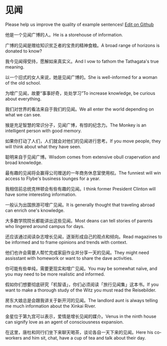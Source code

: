 # 见闻

Please help us improve the quality of example sentences! [Edit on Github](https://github.com/jiyushe/jiyu-example-sentence-source/blob/main/chinese/jianwen_1.md)

<p><span class="chinese">他是一个见闻广博的人。</span><span class="english">He is a storehouse of information.</span></p>

<p><span class="chinese">广博的见闻是赠给知识贫乏者的宝贵的精神食粮。</span><span class="english">A broad range of horizons is donated to know?</span></p>

<p><span class="chinese">我今见闻得受持，愿解如来真实义。</span><span class="english">And I vow to fathom the Tathagata's true meaning.</span></p>

<p><span class="chinese">以一个旧式的女人来说，她是见闻广博的。</span><span class="english">She is well-informed for a woman of the old school.</span></p>

<p><span class="chinese">为增广见闻，故要“事事好奇，处处学习”</span><span class="english">To increase knowledge, be curious about everything.</span></p>

<p><span class="chinese">我们对世界的看法来自于我们的见闻。</span><span class="english">We all enter the world depending on what we can see.</span></p>

<p><span class="chinese">猴是充足智慧的常识分子，见闻广博，有惊的纪念力。</span><span class="english">The Monkey is an intelligent person with good memory.</span></p>

<p><span class="chinese">如果你打动了人们，人们就会对他们的见闻进行思考。</span><span class="english">If you move people, they will think about what they have seen.</span></p>

<p><span class="chinese">聪明来自于见闻广博。</span><span class="english">Wisdom comes from extensive obull crapervation and broad knowledge.</span></p>

<p><span class="chinese">最有趣的见闻将会赢得公司赠送的一年商务休息室使用权。</span><span class="english">The funniest will win access to Flybe's business lounges for a year.</span></p>

<p><span class="chinese">我相信前总统克林顿会有些有趣的见闻。</span><span class="english">I think former President Clinton will have some interesting information.</span></p>

<p><span class="chinese">一般认为出国旅游可增广见闻。</span><span class="english">It is generally thought that traveling abroad can enrich one's knowledge.</span></p>

<p><span class="chinese">大多数学院院长都能讲出这些见闻。</span><span class="english">Most deans can tell stories of parents who lingered around campus for days.</span></p>

<p><span class="chinese">还应该通过阅读杂志增长见闻，逐渐形成自己的观点和倾向。</span><span class="english">Read magazines to be informed and to frame opinions and trends with context.</span></p>

<p><span class="chinese">他们也许会需要人帮忙完成家庭作业并分享一天的见闻。</span><span class="english">They might need assisstant with homework or want to share the dave activities.</span></p>

<p><span class="chinese">你可能有些单纯，需要更现实和增广见闻。</span><span class="english">You may be somewhat naïve, and you may need to be more realistic and informed.</span></p>

<p><span class="chinese">假如你们想要彻底研究「机智语」，你们必须阅读「旅行见闻集」这本书。</span><span class="english">If you want to make a thorough study of the Witz you must read the Reisebilder.</span></p>

<p><span class="chinese">房东大娘总是会跟我讲关于新开河的见闻。</span><span class="english">The landlord aunt is always telling me much information about the Xinkai River.</span></p>

<p><span class="chinese">金星位于第九宫可以表示，爱情是增长见闻的媒介。</span><span class="english">Venus in the ninth house can signify love as an agent of consciousness expansion.</span></p>

<p><span class="chinese">在这里，唐杜和同行们坐下来聊天喝茶，谈论各自一天下来的见闻。</span><span class="english">Here his co-workers and him sit, chat, have a cup of tea and talk about their day.</span></p>

